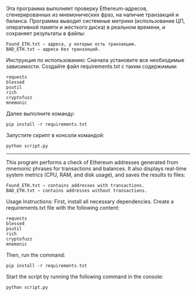 Эта программа выполняет проверку Ethereum-адресов, сгенерированных из мнемонических фраз, на наличие транзакций и баланса. Программа выводит системные метрики (использование ЦП, оперативной памяти и жесткого диска) в реальном времени, и сохраняет результаты в файлы:

	Found_ETH.txt — адреса, у которых есть транзакции.
	BAD_ETH.txt — адреса без транзакций.

Инструкция по использованию:
Сначала установите все необходимые зависимости. 
Создайте файл requirements.txt с таким содержимым:

	requests
	blessed
	psutil
	rich
	cryptofuzz
	mnemonic

Далее выполните команду:

	pip install -r requirements.txt

Запустите скрипт в консоли командой:

	python script.py
--------------------------------------------------------------------------------------
This program performs a check of Ethereum addresses generated from mnemonic phrases for transactions and balances. It also displays real-time system metrics (CPU, RAM, and disk usage), and saves the results to files:

	Found_ETH.txt — contains addresses with transactions.
	BAD_ETH.txt — contains addresses without transactions.
 
Usage Instructions:
First, install all necessary dependencies. Create a requirements.txt file with the following content:

	requests
	blessed
	psutil
	rich
	cryptofuzz
	mnemonic
 
Then, run the command:

	pip install -r requirements.txt
 
Start the script by running the following command in the console:

	python script.py
